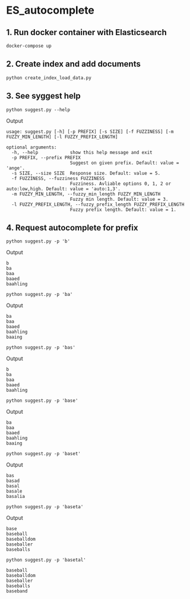 # ES_autocomplete 
 
## 1. Run docker container with Elasticsearch 
`docker-compose up` 
 
## 2. Create index and add documents 
`python create_index_load_data.py` 
 
## 3. See syggest help 
`python suggest.py --help`
 
Output 
```
usage: suggest.py [-h] [-p PREFIX] [-s SIZE] [-f FUZZINESS] [-m FUZZY_MIN_LENGTH] [-l FUZZY_PREFIX_LENGTH]

optional arguments:
  -h, --help            show this help message and exit
  -p PREFIX, --prefix PREFIX
                        Suggest on given prefix. Default: value = 'ange'.
  -s SIZE, --size SIZE  Response size. Default: value = 5.
  -f FUZZINESS, --fuzziness FUZZINESS
                        Fuzziness. Avliable options 0, 1, 2 or auto:low,high. Default: value = 'auto:1,3'.
  -m FUZZY_MIN_LENGTH, --fuzzy_min_length FUZZY_MIN_LENGTH
                        Fuzzy min length. Default: value = 3.
  -l FUZZY_PREFIX_LENGTH, --fuzzy_prefix_length FUZZY_PREFIX_LENGTH
                        Fuzzy prefix length. Default: value = 1.
```
 
## 4. Request autocomplete for prefix 
 `python suggest.py -p 'b'` 
 
Output 
```
b
ba
baa
baaed
baahling
``` 
 
 `python suggest.py -p 'ba'` 
 
Output 
```
ba
baa
baaed
baahling
baaing
``` 
 
 `python suggest.py -p 'bas'` 
 
Output 
```
b
ba
baa
baaed
baahling
``` 
 
 `python suggest.py -p 'base'` 
 
Output 
```
ba
baa
baaed
baahling
baaing
``` 
 
 `python suggest.py -p 'baset'` 
 
Output 
```
bas
basad
basal
basale
basalia
``` 
 
 `python suggest.py -p 'baseta'` 
 
Output 
```
base
baseball
baseballdom
baseballer
baseballs
``` 

`python suggest.py -p 'basetal'` 

```
baseball
baseballdom
baseballer
baseballs
baseband
``` 